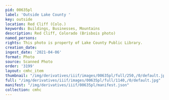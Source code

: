 ```yaml
---
pid: 00635pl
label: 'Outside Lake County '
key: outside
location: Red Cliff (Colo.)
keywords: Buildings, Businesses, Mountains
description: Red Cliff, Colorado (Brisbois photo)
named_persons: 
rights: This photo is property of Lake County Public Library.
creation_date: 
ingest_date: '2021-04-06'
format: Photo
source: Scanned Photo
order: '3199'
layout: cmhc_item
thumbnail: "/img/derivatives/iiif/images/00635pl/full/250,/0/default.jpg"
full: "/img/derivatives/iiif/images/00635pl/full/1140,/0/default.jpg"
manifest: "/img/derivatives/iiif/00635pl/manifest.json"
collection: cmhc
---
```

